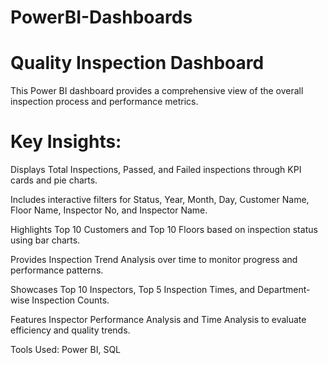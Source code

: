 # PowerBI-Dashboards

# Quality Inspection Dashboard

This Power BI dashboard provides a comprehensive view of the overall inspection process and performance metrics.

# Key Insights:

Displays Total Inspections, Passed, and Failed inspections through KPI cards and pie charts.

Includes interactive filters for Status, Year, Month, Day, Customer Name, Floor Name, Inspector No, and Inspector Name.

Highlights Top 10 Customers and Top 10 Floors based on inspection status using bar charts.

Provides Inspection Trend Analysis over time to monitor progress and performance patterns.

Showcases Top 10 Inspectors, Top 5 Inspection Times, and Department-wise Inspection Counts.

Features Inspector Performance Analysis and Time Analysis to evaluate efficiency and quality trends.

Tools Used: Power BI, SQL
